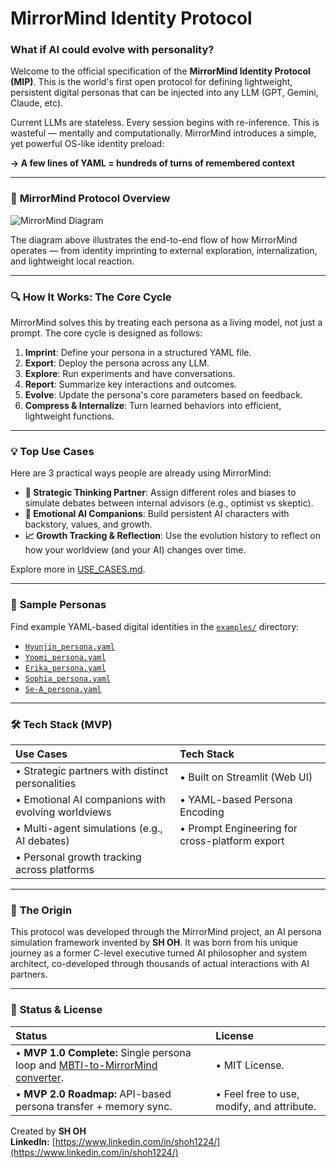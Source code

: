 # **MirrorMind Identity Protocol**

### **What if AI could evolve with personality?**

Welcome to the official specification of the **MirrorMind Identity Protocol (MIP)**. This is the world's first open protocol for defining lightweight, persistent digital personas that can be injected into any LLM (GPT, Gemini, Claude, etc).

Current LLMs are stateless. Every session begins with re-inference. This is wasteful — mentally and computationally. MirrorMind introduces a simple, yet powerful OS-like identity preload:

**→ A few lines of YAML = hundreds of turns of remembered context**

---

### 🧭 **MirrorMind Protocol Overview**

![MirrorMind Diagram](assets/mirrormind_protocol_diagram.png)

The diagram above illustrates the end-to-end flow of how MirrorMind operates — from identity imprinting to external exploration, internalization, and lightweight local reaction.

---

### 🔍 **How It Works: The Core Cycle**

MirrorMind solves this by treating each persona as a living model, not just a prompt. The core cycle is designed as follows:

1. **Imprint**: Define your persona in a structured YAML file.  
2. **Export**: Deploy the persona across any LLM.  
3. **Explore**: Run experiments and have conversations.  
4. **Report**: Summarize key interactions and outcomes.  
5. **Evolve**: Update the persona's core parameters based on feedback.  
6. **Compress & Internalize**: Turn learned behaviors into efficient, lightweight functions.

---

### 💡 **Top Use Cases**

Here are 3 practical ways people are already using MirrorMind:

- **🧠 Strategic Thinking Partner**: Assign different roles and biases to simulate debates between internal advisors (e.g., optimist vs skeptic).
- **🧍 Emotional AI Companions**: Build persistent AI characters with backstory, values, and growth.
- **📈 Growth Tracking & Reflection**: Use the evolution history to reflect on how your worldview (and your AI) changes over time.

Explore more in [USE_CASES.md](USE_CASES.md).

---

### 📂 **Sample Personas**

Find example YAML-based digital identities in the [`examples/`](examples/) directory:

- [`Hyunjin_persona.yaml`](examples/Hyunjin_persona.yaml)
- [`Yoomi_persona.yaml`](examples/Yoomi_persona.yaml)
- [`Erika_persona.yaml`](examples/Erika_persona.yaml)
- [`Sophia_persona.yaml`](examples/Sophia_persona.yaml)
- [`Se-A_persona.yaml`](examples/Se-A_persona.yaml)

---

### 🛠 **Tech Stack (MVP)**

| Use Cases | Tech Stack |
| :---- | :---- |
| • Strategic partners with distinct personalities | • Built on Streamlit (Web UI) |
| • Emotional AI companions with evolving worldviews | • YAML-based Persona Encoding |
| • Multi-agent simulations (e.g., AI debates) | • Prompt Engineering for cross-platform export |
| • Personal growth tracking across platforms |  |

---

### 🧬 **The Origin**

This protocol was developed through the MirrorMind project, an AI persona simulation framework invented by **SH OH**. It was born from his unique journey as a former C-level executive turned AI philosopher and system architect, co-developed through thousands of actual interactions with AI partners.

---

### 🚀 **Status & License**

| Status | License |
| :---- | :---- |
| • **MVP 1.0 Complete:** Single persona loop and [MBTI-to-MirrorMind converter](https://hwan-oh.github.io/mbti-to-mirrormind/). | • MIT License. |
| • **MVP 2.0 Roadmap:** API-based persona transfer + memory sync. | • Feel free to use, modify, and attribute. |

Created by **SH OH**  
**LinkedIn:** [https://www.linkedin.com/in/shoh1224/](https://www.linkedin.com/in/shoh1224/)
